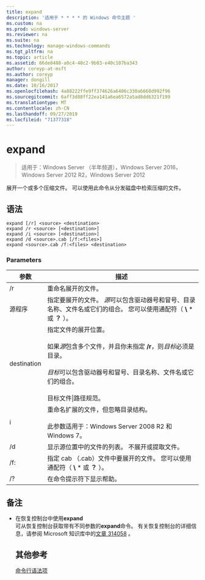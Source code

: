 ```yaml
---
title: expand
description: '适用于 * * * * 的 Windows 命令主题 '
ms.custom: na
ms.prod: windows-server
ms.reviewer: na
ms.suite: na
ms.technology: manage-windows-commands
ms.tgt_pltfrm: na
ms.topic: article
ms.assetid: 66de0488-a0c4-40c2-9b03-e40c107ba343
author: coreyp-at-msft
ms.author: coreyp
manager: dongill
ms.date: 10/16/2017
ms.openlocfilehash: 4a88222ffe9ff374626a6406c330a6660d992f96
ms.sourcegitcommit: 6aff3d88ff22ea141a6ea6572a5ad8dd6321f199
ms.translationtype: MT
ms.contentlocale: zh-CN
ms.lasthandoff: 09/27/2019
ms.locfileid: "71377318"
---
```

# <a name="expand"></a>expand

>适用于：Windows Server （半年频道），Windows Server 2016，Windows Server 2012 R2，Windows Server 2012

展开一个或多个压缩文件。 可以使用此命令从分发磁盘中检索压缩的文件。  
## <a name="syntax"></a>语法  
```  
expand [/r] <source> <destination>  
expand /r <source> [<destination>]  
expand /i <source> [<destination>]  
expand /d <source>.cab [/f:<files>]  
expand <source>.cab /f:<files> <destination>  
```  
### <a name="parameters"></a>Parameters  

|  参数  |                                                                                                                                                                   描述                                                                                                                                                                    |
|-------------|--------------------------------------------------------------------------------------------------------------------------------------------------------------------------------------------------------------------------------------------------------------------------------------------------------------------------------------------------|
|     /r      |                                                                                                                                                             重命名展开的文件。                                                                                                                                                              |
|   源程序    |                                                                              指定要展开的文件。 *源*可以包含驱动器号和冒号、目录名称、文件名或它们的组合。 您可以使用通配符（ **\\** \* 或 **？** ）。                                                                               |
| destination | 指定文件的展开位置。<br /><br />如果*源*包含多个文件，并且你未指定 **/r**，则*目标*必须是目录。<br /><br />*目标*可以包含驱动器号和冒号、目录名称、文件名或它们的组合。<br /><br />目标文件&#124;路径规范。 |
|     i      |                                                                                                   重命名扩展的文件，但忽略目录结构。<br /><br />此参数适用于：Windows Server 2008 R2 和 Windows 7。                                                                                                    |
|     /d      |                                                                                                                              显示源位置中的文件的列表。 不展开或提取文件。                                                                                                                              |
|     /f:     |                                                                                                                 指定 cab （.cab）文件中要展开的文件。 您可以使用通配符（ **\\** \* 或 **？** ）。                                                                                                                 |
|     /?      |                                                                                                                                                       在命令提示符下显示帮助。                                                                                                                                                       |

## <a name="remarks"></a>备注  
- 在恢复控制台中使用**expand**  
  可从恢复控制台获取带有不同参数的**expand**命令。 有关恢复控制台的详细信息，请参阅 Microsoft 知识库中的[文章 314058](https://support.microsoft.com/kb/314058) 。  
  ## <a name="additional-references"></a>其他参考  
  [命令行语法项](command-line-syntax-key.md)  
